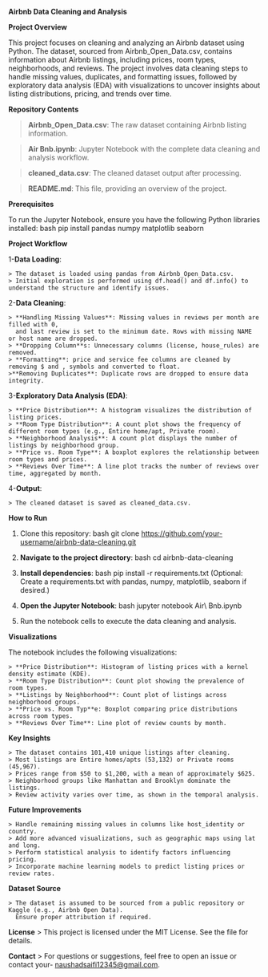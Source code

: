 **Airbnb Data Cleaning and Analysis**

**Project Overview**

This project focuses on cleaning and analyzing an Airbnb dataset using Python. The dataset, sourced from Airbnb_Open_Data.csv, contains information about Airbnb listings, 
including prices, room types, neighborhoods, and reviews. The project involves data cleaning steps to handle missing values, duplicates, and formatting issues, 
followed by exploratory data analysis (EDA) with visualizations to uncover insights about listing distributions, pricing, and trends over time.

**Repository Contents**

  > **Airbnb_Open_Data.csv**: The raw dataset containing Airbnb listing information.

  > **Air Bnb.ipynb**: Jupyter Notebook with the complete data cleaning and analysis workflow.

  > **cleaned_data.csv**: The cleaned dataset output after processing.

  > **README.md**: This file, providing an overview of the project.


**Prerequisites**

To run the Jupyter Notebook, ensure you have the following Python libraries installed:
bash
pip install pandas numpy matplotlib seaborn

**Project Workflow**

1-**Data Loading**:

    > The dataset is loaded using pandas from Airbnb_Open_Data.csv.
    > Initial exploration is performed using df.head() and df.info() to understand the structure and identify issues.
    
2-**Data Cleaning**:

    > **Handling Missing Values**: Missing values in reviews per month are filled with 0, 
      and last review is set to the minimum date. Rows with missing NAME or host name are dropped.
    > **Dropping Column**s: Unnecessary columns (license, house_rules) are removed.
    > **Formatting**: price and service fee columns are cleaned by removing $ and , symbols and converted to float.
    >**Removing Duplicates**: Duplicate rows are dropped to ensure data integrity.
    
3-**Exploratory Data Analysis (EDA)**:

    > **Price Distribution**: A histogram visualizes the distribution of listing prices.
    > **Room Type Distribution**: A count plot shows the frequency of different room types (e.g., Entire home/apt, Private room).
    > **Neighborhood Analysis**: A count plot displays the number of listings by neighborhood group.
    > **Price vs. Room Type**: A boxplot explores the relationship between room types and prices.
    > **Reviews Over Time**: A line plot tracks the number of reviews over time, aggregated by month.
    
4-**Output**:

    > The cleaned dataset is saved as cleaned_data.csv.

**How to Run**

1. Clone this repository:
   bash
   git clone https://github.com/your-username/airbnb-data-cleaning.git

2. **Navigate to the project directory**:
  bash
  cd airbnb-data-cleaning

3. **Install dependencies**:
  bash
  pip install -r requirements.txt
  (Optional: Create a requirements.txt with pandas, numpy, matplotlib, seaborn if desired.)

4. **Open the Jupyter Notebook**:
   bash
   jupyter notebook Air\ Bnb.ipynb
   
6. Run the notebook cells to execute the data cleaning and analysis.

**Visualizations**

The notebook includes the following visualizations:

    > **Price Distribution**: Histogram of listing prices with a kernel density estimate (KDE).
    > **Room Type Distribution**: Count plot showing the prevalence of room types.
    > **Listings by Neighborhood**: Count plot of listings across neighborhood groups.
    > **Price vs. Room Typ**e: Boxplot comparing price distributions across room types.
    > **Reviews Over Time**: Line plot of review counts by month.
    
**Key Insights**

    > The dataset contains 101,410 unique listings after cleaning.
    > Most listings are Entire homes/apts (53,132) or Private rooms (45,967).
    > Prices range from $50 to $1,200, with a mean of approximately $625.
    > Neighborhood groups like Manhattan and Brooklyn dominate the listings.
    > Review activity varies over time, as shown in the temporal analysis.
    
**Future Improvements**

    > Handle remaining missing values in columns like host_identity or country.
    > Add more advanced visualizations, such as geographic maps using lat and long.
    > Perform statistical analysis to identify factors influencing pricing.
    > Incorporate machine learning models to predict listing prices or review rates.

  
**Dataset Source**

    > The dataset is assumed to be sourced from a public repository or Kaggle (e.g., Airbnb Open Data).
      Ensure proper attribution if required.

**License**
    > This project is licensed under the MIT License. See the  file for details.

**Contact**
    > For questions or suggestions, feel free to open an issue or contact your- naushadsaifi12345@gmail.com.
